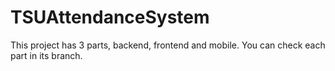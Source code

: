 # TSUAttendanceSystem

This project has 3 parts, backend, frontend and mobile. You can check each part in its branch.

